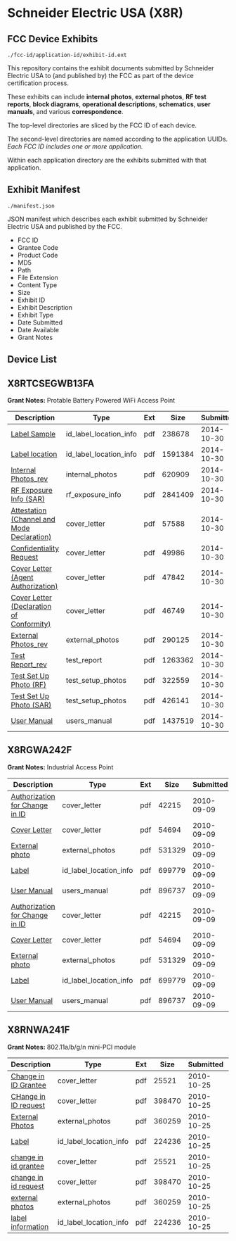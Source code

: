# Schneider Electric USA (X8R)
## FCC Device Exhibits

```
./fcc-id/application-id/exhibit-id.ext
```

This repository contains the exhibit documents submitted by Schneider Electric USA to (and published by) the FCC as part of the device certification process.

These exhibits can include **internal photos**, **external photos**, **RF test reports**, **block diagrams**, **operational descriptions**, **schematics**, **user manuals**, and various **correspondence**.

The top-level directories are sliced by the FCC ID of each device.

The second-level directories are named according to the application UUIDs. *Each FCC ID includes one or more application.*

Within each application directory are the exhibits submitted with that application. 

## Exhibit Manifest

```
./manifest.json
```

JSON manifest which describes each exhibit submitted by Schneider Electric USA and published by the FCC.

- FCC ID
- Grantee Code
- Product Code
- MD5
- Path
- File Extension
- Content Type
- Size
- Exhibit ID
- Exhibit Description
- Exhibit Type
- Date Submitted
- Date Available
- Grant Notes

## Device List
## X8RTCSEGWB13FA
**Grant Notes:** Protable Battery Powered WiFi Access Point

| Description | Type | Ext | Size | Submitted | Available |
| ----------- | ---- | --- | ---- | --------- | --------- |
| [Label Sample](X8RTCSEGWB13FA/25c29aa982709504f073566b18b6e4da/2431692.pdf) | id_label_location_info | pdf | 238678 | 2014-10-30 | 2014-10-30 |
| [Label location](X8RTCSEGWB13FA/25c29aa982709504f073566b18b6e4da/2431691.pdf) | id_label_location_info | pdf | 1591384 | 2014-10-30 | 2014-10-30 |
| [Internal Photos_rev](X8RTCSEGWB13FA/25c29aa982709504f073566b18b6e4da/2431690.pdf) | internal_photos | pdf | 620909 | 2014-10-30 | 2014-10-30 |
| [RF Exposure Info (SAR)](X8RTCSEGWB13FA/25c29aa982709504f073566b18b6e4da/2431693.pdf) | rf_exposure_info | pdf | 2841409 | 2014-10-30 | 2014-10-30 |
| [Attestation (Channel and Mode Declaration)](X8RTCSEGWB13FA/25c29aa982709504f073566b18b6e4da/2431685.pdf) | cover_letter | pdf | 57588 | 2014-10-30 | 2014-10-30 |
| [Confidentiality Request](X8RTCSEGWB13FA/25c29aa982709504f073566b18b6e4da/2431686.pdf) | cover_letter | pdf | 49986 | 2014-10-30 | 2014-10-30 |
| [Cover Letter (Agent Authorization)](X8RTCSEGWB13FA/25c29aa982709504f073566b18b6e4da/2431687.pdf) | cover_letter | pdf | 47842 | 2014-10-30 | 2014-10-30 |
| [Cover Letter (Declaration of Conformity)](X8RTCSEGWB13FA/25c29aa982709504f073566b18b6e4da/2431688.pdf) | cover_letter | pdf | 46749 | 2014-10-30 | 2014-10-30 |
| [External Photos_rev](X8RTCSEGWB13FA/25c29aa982709504f073566b18b6e4da/2431689.pdf) | external_photos | pdf | 290125 | 2014-10-30 | 2014-10-30 |
| [Test Report_rev](X8RTCSEGWB13FA/25c29aa982709504f073566b18b6e4da/2431694.pdf) | test_report | pdf | 1263362 | 2014-10-30 | 2014-10-30 |
| [Test Set Up Photo (RF)](X8RTCSEGWB13FA/25c29aa982709504f073566b18b6e4da/2431695.pdf) | test_setup_photos | pdf | 322559 | 2014-10-30 | 2014-10-30 |
| [Test Set Up Photo (SAR)](X8RTCSEGWB13FA/25c29aa982709504f073566b18b6e4da/2431696.pdf) | test_setup_photos | pdf | 426141 | 2014-10-30 | 2014-10-30 |
| [User Manual](X8RTCSEGWB13FA/25c29aa982709504f073566b18b6e4da/2431697.pdf) | users_manual | pdf | 1437519 | 2014-10-30 | 2014-10-30 |
## X8RGWA242F
**Grant Notes:** Industrial Access Point

| Description | Type | Ext | Size | Submitted | Available |
| ----------- | ---- | --- | ---- | --------- | --------- |
| [Authorization for Change in ID](X8RGWA242F/14a36f17f49259d5b74454a187f19e6e/1340208.pdf) | cover_letter | pdf | 42215 | 2010-09-09 | 2010-09-09 |
| [Cover Letter](X8RGWA242F/14a36f17f49259d5b74454a187f19e6e/1340209.pdf) | cover_letter | pdf | 54694 | 2010-09-09 | 2010-09-09 |
| [External photo](X8RGWA242F/14a36f17f49259d5b74454a187f19e6e/1340215.pdf) | external_photos | pdf | 531329 | 2010-09-09 | 2010-09-09 |
| [Label](X8RGWA242F/14a36f17f49259d5b74454a187f19e6e/1340211.pdf) | id_label_location_info | pdf | 699779 | 2010-09-09 | 2010-09-09 |
| [User Manual](X8RGWA242F/14a36f17f49259d5b74454a187f19e6e/1340212.pdf) | users_manual | pdf | 896737 | 2010-09-09 | 2010-09-09 |
| [Authorization for Change in ID](X8RGWA242F/95858c554905319bf3fa9c746c1e0335/1340208.pdf) | cover_letter | pdf | 42215 | 2010-09-09 | 2010-09-09 |
| [Cover Letter](X8RGWA242F/95858c554905319bf3fa9c746c1e0335/1340209.pdf) | cover_letter | pdf | 54694 | 2010-09-09 | 2010-09-09 |
| [External photo](X8RGWA242F/95858c554905319bf3fa9c746c1e0335/1340215.pdf) | external_photos | pdf | 531329 | 2010-09-09 | 2010-09-09 |
| [Label](X8RGWA242F/95858c554905319bf3fa9c746c1e0335/1340211.pdf) | id_label_location_info | pdf | 699779 | 2010-09-09 | 2010-09-09 |
| [User Manual](X8RGWA242F/95858c554905319bf3fa9c746c1e0335/1340212.pdf) | users_manual | pdf | 896737 | 2010-09-09 | 2010-09-09 |
## X8RNWA241F
**Grant Notes:** 802.11a/b/g/n mini-PCI module

| Description | Type | Ext | Size | Submitted | Available |
| ----------- | ---- | --- | ---- | --------- | --------- |
| [Change in ID Grantee](X8RNWA241F/d549fa0188a60cf9eeffc15e59d6d4f2/1365164.pdf) | cover_letter | pdf | 25521 | 2010-10-25 | 2010-10-25 |
| [CHange in ID request](X8RNWA241F/d549fa0188a60cf9eeffc15e59d6d4f2/1365165.pdf) | cover_letter | pdf | 398470 | 2010-10-25 | 2010-10-25 |
| [External Photos](X8RNWA241F/d549fa0188a60cf9eeffc15e59d6d4f2/1365162.pdf) | external_photos | pdf | 360259 | 2010-10-25 | 2010-10-25 |
| [Label](X8RNWA241F/d549fa0188a60cf9eeffc15e59d6d4f2/1365163.pdf) | id_label_location_info | pdf | 224236 | 2010-10-25 | 2010-10-25 |
| [change in id grantee](X8RNWA241F/34fc82f5728294242cc7015c4c7c70f5/1365164.pdf) | cover_letter | pdf | 25521 | 2010-10-25 | 2010-10-25 |
| [change in id request](X8RNWA241F/34fc82f5728294242cc7015c4c7c70f5/1365165.pdf) | cover_letter | pdf | 398470 | 2010-10-25 | 2010-10-25 |
| [external photos](X8RNWA241F/34fc82f5728294242cc7015c4c7c70f5/1365162.pdf) | external_photos | pdf | 360259 | 2010-10-25 | 2010-10-25 |
| [label information](X8RNWA241F/34fc82f5728294242cc7015c4c7c70f5/1365163.pdf) | id_label_location_info | pdf | 224236 | 2010-10-25 | 2010-10-25 |
